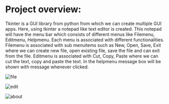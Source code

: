 # Project overview:

Tkinter is a GUI library from python from which we can create multiple GUI apps. Here, using tkinter a notepad like text editor is created. This notepad will have the menu bar which consists of different menus like Filemenu, Editmenu, Helpmenu. Each menu is associated with different functionalities. Filemenu is associated with sub menuitems such as New, Open, Save, Exit where we can create new file, open existing file, save the file and can exit from the file. Editmenu is associated with Cut, Copy, Paste where we can cut the text, copy and paste the text. In the helpmenu message box will be shown with message whenever clicked.

![file](https://user-images.githubusercontent.com/51586639/115388659-c345eb00-a1f9-11eb-8016-1a02ccae11ca.png)

![edit](https://user-images.githubusercontent.com/51586639/115388673-c640db80-a1f9-11eb-8615-eace07f8ec9e.png)

![about](https://user-images.githubusercontent.com/51586639/115388684-c8a33580-a1f9-11eb-8eae-b7be9d71cdde.png)
